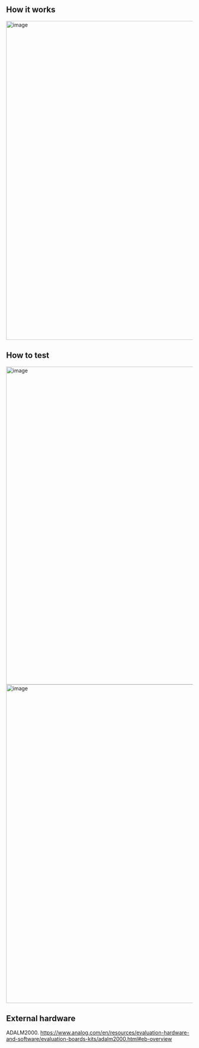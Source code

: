 <!---

This file is used to generate your project datasheet. Please fill in the information below and delete any unused
sections.

You can also include images in this folder and reference them in the markdown. Each image must be less than
512 kb in size, and the combined size of all images must be less than 1 MB.
-->

## How it works
<img width="860" alt="image" src="https://github.com/EdricOngKhaiJieh/8bitALU_verilog/assets/80259537/0bfb7c71-4778-402a-9428-13c1d3adae90">




## How to test
<img width="857" alt="image" src="https://github.com/EdricOngKhaiJieh/8bitALU_verilog/assets/80259537/a49bbcc7-b4ae-4c16-9147-324e2b67e3c3">
<img width="859" alt="image" src="https://github.com/EdricOngKhaiJieh/8bitALU_verilog/assets/80259537/d0db68e4-98ef-4404-b7c8-51eddfa50257">













## External hardware
ADALM2000. https://www.analog.com/en/resources/evaluation-hardware-and-software/evaluation-boards-kits/adalm2000.html#eb-overview
